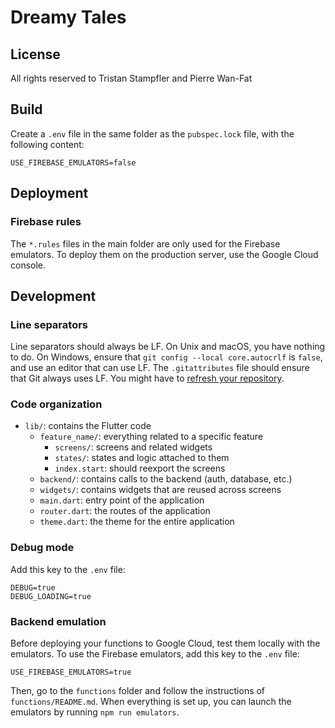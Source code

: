 # Dreamy Tales

## License

All rights reserved to Tristan Stampfler and Pierre Wan-Fat

## Build

Create a `.env` file in the same folder as the `pubspec.lock` file, with the following content:

```
USE_FIREBASE_EMULATORS=false
```

## Deployment

### Firebase rules

The `*.rules` files in the main folder are only used for the Firebase emulators. To deploy them on
the production server, use the Google Cloud console.

## Development

### Line separators

Line separators should always be LF. On Unix and macOS, you have nothing to do. On Windows, ensure
that `git config --local core.autocrlf` is `false`, and use an editor that can use LF. The
`.gitattributes` file should ensure that Git always uses LF. You might have to [refresh your
repository](https://docs.github.com/en/get-started/getting-started-with-git/configuring-git-to-handle-line-endings#refreshing-a-repository-after-changing-line-endings).

### Code organization

* `lib/`: contains the Flutter code
  * `feature_name/`: everything related to a specific feature
    * `screens/`: screens and related widgets
    * `states/`: states and logic attached to them
    * `index.start`: should reexport the screens
  * `backend/`: contains calls to the backend (auth, database, etc.)
  * `widgets/`: contains widgets that are reused across screens
  * `main.dart`: entry point of the application
  * `router.dart`: the routes of the application
  * `theme.dart`: the theme for the entire application

### Debug mode

Add this key to the `.env` file:

```text
DEBUG=true
DEBUG_LOADING=true
```

### Backend emulation

Before deploying your functions to Google Cloud, test them locally with the emulators. To use the
Firebase emulators, add this key to the `.env` file:

```text
USE_FIREBASE_EMULATORS=true
```

Then, go to the `functions` folder and follow the instructions of `functions/README.md`. When
everything is set up, you can launch the emulators by running `npm run emulators`.
